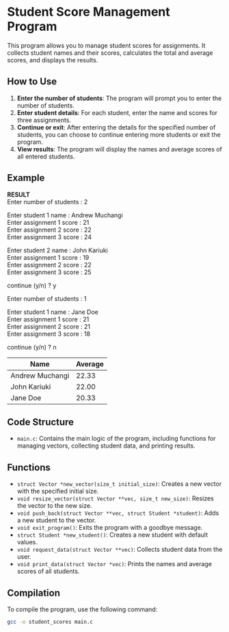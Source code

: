 # Student Score Management Program

This program allows you to manage student scores for assignments. It collects student names and their scores, calculates the total and average scores, and displays the results.

## How to Use

1. **Enter the number of students**: The program will prompt you to enter the number of students.
2. **Enter student details**: For each student, enter the name and scores for three assignments.
3. **Continue or exit**: After entering the details for the specified number of students, you can choose to continue entering more students or exit the program.
4. **View results**: The program will display the names and average scores of all entered students.

## Example

**RESULT** <br>
Enter number of students : 2 <br>

Enter student 1 name : Andrew Muchangi <br>
Enter assignment 1 score : 21 <br>
Enter assignment 2 score : 22 <br>
Enter assignment 3 score : 24 <br>

Enter student 2 name : John Kariuki <br>
Enter assignment 1 score : 19 <br>
Enter assignment 2 score : 22 <br>
Enter assignment 3 score : 25 <br>

continue (y/n) ? y <br>

Enter number of students : 1 <br>

Enter student 1 name : Jane Doe <br>
Enter assignment 1 score : 21 <br>
Enter assignment 2 score : 21 <br>
Enter assignment 3 score : 18 <br>

continue (y/n) ? n <br>

| Name          | Average |
|---------------|---------|
| Andrew Muchangi   | 22.33   |
| John Kariuki  | 22.00   |
| Jane Doe      | 20.33   |

## Code Structure

- `main.c`: Contains the main logic of the program, including functions for managing vectors, collecting student data, and printing results.

## Functions

- `struct Vector *new_vector(size_t initial_size)`: Creates a new vector with the specified initial size.
- `void resize_vector(struct Vector **vec, size_t new_size)`: Resizes the vector to the new size.
- `void push_back(struct Vector **vec, struct Student *student)`: Adds a new student to the vector.
- `void exit_program()`: Exits the program with a goodbye message.
- `struct Student *new_student()`: Creates a new student with default values.
- `void request_data(struct Vector **vec)`: Collects student data from the user.
- `void print_data(struct Vector *vec)`: Prints the names and average scores of all students.

## Compilation

To compile the program, use the following command:

```sh
gcc -o student_scores main.c